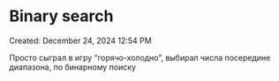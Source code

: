 # Binary search

Created: December 24, 2024 12:54 PM

Просто сыграл в игру “горячо-холодно”, выбирал числа посередине диапазона, по бинарному поиску